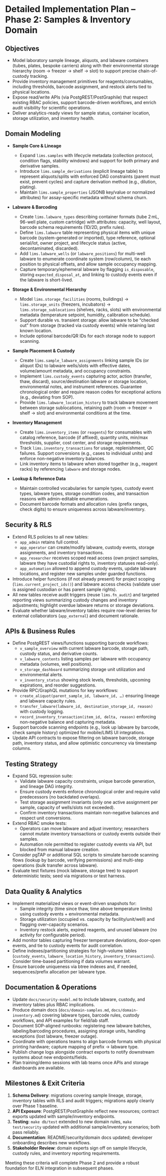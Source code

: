# Detailed Implementation Plan – Phase 2: Samples & Inventory Domain

## Objectives
- Model laboratory sample lineage, aliquots, and labware containers (tubes, plates, bespoke carriers) along with their environmental storage hierarchy (room → freezer → shelf → slot) to support precise chain-of-custody tracking.
- Provide inventory management primitives for reagents/consumables, including thresholds, barcode assignment, and restock alerts tied to physical locations.
- Expose read/write APIs (via PostgREST/PostGraphile) that respect existing RBAC policies, support barcode-driven workflows, and enrich audit visibility for scientific operations.
- Deliver analytics-ready views for sample status, container location, storage utilization, and inventory health.

## Domain Modeling
- **Sample Core & Lineage**
  - Expand `lims.samples` with lifecycle metadata (collection protocol, condition flags, stability windows) and support for both primary and derivative samples.
  - Introduce `lims.sample_derivations` (explicit lineage table) to represent aliquots/splits with enforced DAG constraints (parent must exist, prevent cycles) and capture derivation method (e.g., dilution, plating).
  - Maintain `lims.sample_properties` (JSONB key/value or normalized attributes) for assay-specific metadata without schema churn.

- **Labware & Barcoding**
  - Create `lims.labware_types` describing container formats (tube 2 mL, 96-well plate, custom cartridge) with attributes: capacity, well layout, barcode schema requirements (1D/2D, prefix rules).
  - Define `lims.labware` table representing physical items with unique barcode (system-generated or imported), type reference, optional serial/lot, owner project, and lifecycle status (active, decontaminated, discarded).
  - Add `lims.labware_wells` (or `labware_positions`) for multi-well labware to enumerate coordinate system (row/column), tie each position to physical offsets, and allow sample occupancy mapping.
  - Capture temporary/ephemeral labware by flagging `is_disposable`, storing `expected_disposal_at`, and linking to custody events even if the labware is short-lived.

- **Storage & Environmental Hierarchy**
  - Model `lims.storage_facilities` (rooms, buildings) → `lims.storage_units` (freezers, incubators) → `lims.storage_sublocations` (shelves, racks, slots) with environmental metadata (temperature setpoint, humidity, calibration schedule).
  - Support durable vs. transient storage: allow labware to be “checked out” from storage (tracked via custody events) while retaining last known location.
  - Include optional barcode/QR IDs for each storage node to support scanning.

- **Sample Placement & Custody**
  - Create `lims.sample_labware_assignments` linking sample IDs (or aliquot IDs) to labware wells/slots with effective dates, volume/amount metadata, and occupancy constraints.
  - Implement `lims.custody_events` capturing actor, action (transfer, thaw, discard), source/destination labware or storage location, environmental notes, and instrument references. Guarantee chronological order and require reason codes for exceptional actions (e.g., deviating from SOP).
  - Provide `lims.labware_location_history` to track labware movement between storage sublocations, retaining path (room → freezer → shelf → slot) and environmental conditions at the time.

- **Inventory Management**
  - Create `lims.inventory_items` (or `reagents`) for consumables with catalog reference, barcode (if affixed), quantity units, min/max thresholds, supplier, cost center, and storage requirements.
  - Track `lims.inventory_transactions` for usage, replenishment, QC failures. Support conversions (e.g., cases to individual units) and enforce non-negative inventory balances.
  - Link inventory items to labware when stored together (e.g., reagent racks) by referencing `labware` and storage nodes.

- **Lookup & Reference Data**
  - Maintain controlled vocabularies for sample types, custody event types, labware types, storage condition codes, and transaction reasons with admin-editable enumerations.
  - Document barcode formats and allocation rules (prefix ranges, check digits) to ensure uniqueness across labware/inventory.

## Security & RLS
- Extend RLS policies to all new tables:
  - `app_admin` retains full control.
  - `app_operator` can create/modify labware, custody events, storage assignments, and inventory transactions.
  - `app_researcher` receives scoped read access (own project samples, labware they have custodial rights to, inventory statuses read-only).
  - `app_automation` allowed to append custody events, update labware locations, and register new samples under guarded functions.
- Introduce helper functions (if not already present) for project scoping (`lims.current_project_ids()`) and labware access checks (validate user is assigned custodian or has parent sample rights).
- All new tables receive audit triggers (reuse `lims.fn_audit`) and targeted reporting views summarizing custody changes and inventory adjustments; highlight overdue labware returns or storage deviations.
- Evaluate whether labware/inventory tables require row-level denies for external collaborators (`app_external`) and document rationale.

## APIs & Business Rules
- Define PostgREST views/functions supporting barcode workflows:
  - `v_sample_overview` with current labware barcode, storage path, custody status, and derivative counts.
  - `v_labware_contents` listing samples per labware with occupancy metadata (volumes, well positions).
  - `v_storage_dashboard` summarizing storage unit utilization and environmental alerts.
  - `v_inventory_status` showing stock levels, thresholds, upcoming expirations, and reorder suggestions.
- Provide RPC/GraphQL mutations for key workflows:
  - `create_aliquot(parent_sample_id, labware_id, …)` ensuring lineage and labware capacity rules.
  - `transfer_labware(labware_id, destination_storage_id, reason)` with custody logging.
  - `record_inventory_transaction(item_id, delta, reason)` enforcing non-negative balance and capturing metadata.
- Support barcode scanning endpoints (e.g., look up labware by barcode, check sample history) optimized for mobile/LIMS UI integrations.
- Update API contracts to expose filtering on labware barcode, storage path, inventory status, and allow optimistic concurrency via timestamp columns.

## Testing Strategy
- Expand SQL regression suite:
  - Validate labware capacity constraints, unique barcode generation, and lineage DAG integrity.
  - Ensure custody events enforce chronological order and require valid predecessors (no backdated overlaps).
  - Test storage assignment invariants (only one active assignment per sample, capacity of wells/slots not exceeded).
  - Confirm inventory transactions maintain non-negative balances and respect unit conversions.
- Extend RBAC smoke tests:
  - Operators can move labware and adjust inventory; researchers cannot mutate inventory transactions or custody events outside their samples.
  - Automation role permitted to register custody events via API, but blocked from manual labware creation.
- Consider pgTAP or additional SQL scripts to simulate barcode scanning flows (lookup by barcode, verifying permissions) and multi-step operations (bulk transfer across labware).
- Evaluate test fixtures (mock labware, storage tree) to support deterministic tests; seed via migrations or test harness.

## Data Quality & Analytics
- Implement materialized views or event-driven snapshots for:
  - Sample integrity (time since thaw, time above temperature limits) using custody events + environmental metadata.
  - Storage utilization (occupied vs. capacity by facility/unit/well) and flagging over-capacity scenarios.
  - Inventory restock alerts, expired reagents, and unused labware (no activity for configurable period).
- Add monitor tables capturing freezer temperature deviations, door-open events, and tie to custody events for audit correlation.
- Define indexes/partitioning strategies for high-volume tables (`custody_events`, `labware_location_history`, `inventory_transactions`). Consider time-based partitioning if data volumes warrant.
- Ensure barcode uniqueness via btree indexes and, if needed, sequences/prefix allocation per labware type.

## Documentation & Operations
- Update `docs/security-model.md` to include labware, custody, and inventory tables plus RBAC implications.
- Produce domain docs (`docs/domain-samples.md`, `docs/domain-inventory.md`) covering labware types, barcode rules, custody workflows, and API examples for field/lab staff.
- Document SOP-aligned runbooks: registering new labware batches, labeling/barcoding procedures, assigning storage units, handling exceptions (lost labware, freezer outage).
- Coordinate with operations teams to align barcode formats with physical printing hardware; capture mapping of prefix → labware type.
- Publish change logs alongside contract exports to notify downstream systems about new endpoints/fields.
- Plan training/demo sessions with lab teams once APIs and storage dashboards are available.

## Milestones & Exit Criteria
1. **Schema Delivery**: migrations covering sample lineage, storage, inventory tables with RLS and audit triggers; migrations apply cleanly over Phase 1 baseline.
2. **API Exposure**: PostgREST/PostGraphile reflect new resources; contract exports updated with sample/inventory endpoints.
3. **Testing**: `make db/test` extended to new domain rules, `make test/security` updated with additional sample/inventory scenarios; both pass reliably.
4. **Documentation**: README/security/domain docs updated; developer onboarding describes new workflows.
5. **Stakeholder Review**: domain experts sign off on sample lifecycle, custody rules, and inventory reporting requirements.

Meeting these criteria will complete Phase 2 and provide a robust foundation for ELN integration in subsequent phases.
